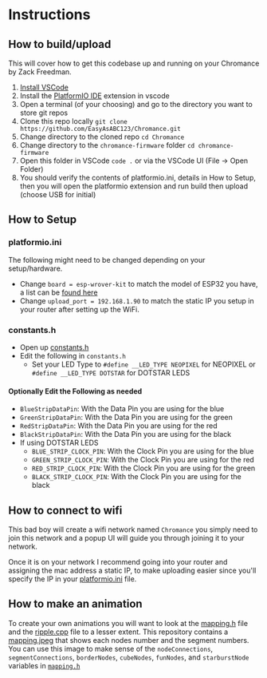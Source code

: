 # Instructions

## How to build/upload

This will cover how to get this codebase up and running on your Chromance by Zack Freedman.

1. [Install VSCode](https://code.visualstudio.com/)
1. Install the [PlatformIO IDE](https://marketplace.visualstudio.com/items?itemName=platformio.platformio-ide) extension in vscode
1. Open a terminal (of your choosing) and go to the directory you want to store git repos
1. Clone this repo locally `git clone https://github.com/EasyAsABC123/Chromance.git`
1. Change directory to the cloned repo `cd Chromance`
1. Change directory to the `chromance-firmware` folder `cd chromance-firmware`
1. Open this folder in VSCode `code .` or via the VSCode UI (File -> Open Folder)
1. You should verify the contents of platformio.ini, details in How to Setup, then you will open the platformio extension and run build then upload (choose USB for initial)

## How to Setup

### platformio.ini

The following might need to be changed depending on your setup/hardware.

- Change `board = esp-wrover-kit` to match the model of ESP32 you have, a list can be [found here](https://docs.platformio.org/en/latest/boards/index.html)
- Change `upload_port = 192.168.1.90` to match the static IP you setup in your router after setting up the WiFi.

### constants.h

- Open up [constants.h](src/constants.h)
- Edit the following in `constants.h`
  - Set your LED Type to `#define __LED_TYPE NEOPIXEL` for NEOPIXEL or `#define __LED_TYPE DOTSTAR` for DOTSTAR LEDS

#### Optionally Edit the Following as needed

- `BlueStripDataPin`: With the Data Pin you are using for the blue
- `GreenStripDataPin`: With the Data Pin you are using for the green
- `RedStripDataPin`: With the Data Pin you are using for the red
- `BlackStripDataPin`: With the Data Pin you are using for the black
- If using DOTSTAR LEDS
  - `BLUE_STRIP_CLOCK_PIN`: With the Clock Pin you are using for the blue
  - `GREEN_STRIP_CLOCK_PIN`: With the Clock Pin you are using for the red
  - `RED_STRIP_CLOCK_PIN`: With the Clock Pin you are using for the green
  - `BLACK_STRIP_CLOCK_PIN`: With the Clock Pin you are using for the black

## How to connect to wifi

This bad boy will create a wifi network named `Chromance` you simply need to join this network and a popup UI will guide you through joining it to your network.

Once it is on your network I recommend going into your router and assigning the mac address a static IP, to make uploading easier since you'll specify the IP in your [platformio.ini](platformio.ini) file.

## How to make an animation

To create your own animations you will want to look at the [mapping.h](src/mapping.h) file and the [ripple.cpp](src/ripple.cpp) file to a lesser extent.  This repository contains a [mapping.jpeg](mapping.jpeg) that shows each nodes number and the segment numbers.  You can use this image to make sense of the `nodeConnections`, `segmentConnections`, `borderNodes`, `cubeNodes`, `funNodes`, and `starburstNode` variables in [`mapping.h`](src/mapping.h)
